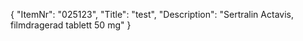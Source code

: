 {
  "ItemNr": "025123",
  "Title": "test",
  "Description": "Sertralin Actavis, filmdragerad tablett 50 mg"
}